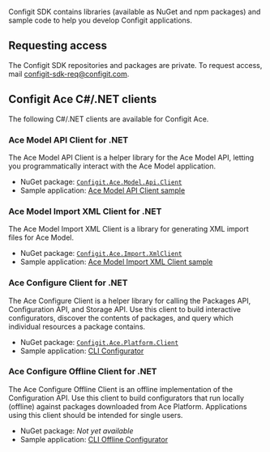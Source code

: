 Configit SDK contains libraries (available as NuGet and npm packages) and sample code
to help you develop Configit applications.

## Requesting access

The Configit SDK repositories and packages are private. To request access, mail
configit-sdk-req@configit.com.

## Configit Ace C#/.NET clients

The following C#/.NET clients are available for Configit Ace.

### Ace Model API Client for .NET       

The Ace Model API Client is a helper library for the Ace Model API, letting you
programmatically interact with the Ace Model application.

- NuGet package: [`Configit.Ace.Model.Api.Client`](https://github.com/configit-sdk/ace-model-samples/packages/1151047)
- Sample application: [Ace Model API Client sample](https://github.com/configit-sdk/ace-model-samples/tree/main/RestApi/ApiClientSampleModel)

### Ace Model Import XML Client for .NET

The Ace Model Import XML Client is a library for generating XML import files for
Ace Model.

- NuGet package: [`Configit.Ace.Import.XmlClient`](https://github.com/configit-sdk/ace-model-samples/packages/1123124)
- Sample application: [Ace Model Import XML Client sample](https://github.com/configit-sdk/ace-model-samples/tree/main/XmlClientSampleModel)

### Ace Configure Client for .NET

The Ace Configure Client is a helper library for calling the Packages API,
Configuration API, and Storage API. Use this client to build interactive
configurators, discover the contents of packages, and query which
individual resources a package contains.

- NuGet package: [`Configit.Ace.Platform.Client`](https://github.com/configit-sdk/ace-configure-samples/packages/1123127)
- Sample application: [CLI Configurator](https://github.com/configit-sdk/ace-configure-samples/tree/master/cli-configurator)

### Ace Configure Offline Client for .NET

The Ace Configure Offline Client is an offline implementation of the
Configuration API. Use this client to build configurators that run locally
(offline) against packages downloaded from Ace Platform. Applications
using this client should be intended for single users.

- NuGet package: *Not yet available*
- Sample application:
  [CLI Offline Configurator](https://github.com/configit-sdk/ace-configure-samples/tree/master/cli-offline-configurator)
